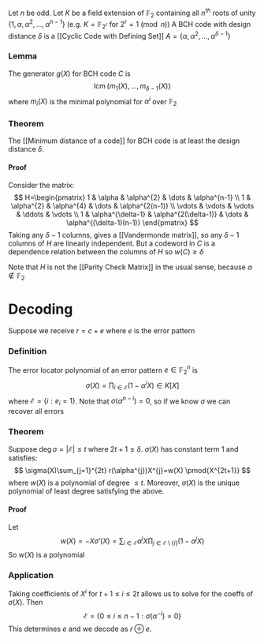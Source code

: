 Let $n$ be odd.
Let $K$ be a field extension of $\mathbb{F}_{2}$ containing all $n^{th}$ roots 
of unity $\{ 1, \alpha, \alpha^{2},\dots,\alpha^{n-1} \}$ (e.g. $K=\mathbb{F}_{2^{r}}$ for $2^{r}=1\pmod{n}$)
A BCH code with design distance $\delta$
is a [[Cyclic Code with Defining Set]] $A=\{ \alpha,\alpha^{2},\dots,\alpha^{\delta-1} \}$
### Lemma
The generator $g(X)$ for BCH code $C$ is 
$$
\operatorname{lcm} \{ m_{1}(X), \dots, m_{\delta-1}(X) \}
$$
where $m_{i}(X)$ is the minimal polynomial for $\alpha^{i}$ over $\mathbb{F}_{2}$
### Theorem
The [[Minimum distance of a code]] for BCH code is at least the design distance $\delta$.
#### Proof
Consider the matrix:
$$
H=\begin{pmatrix}
1 & \alpha & \alpha^{2} & \dots & \alpha^{n-1} \\
1 & \alpha^{2} & \alpha^{4} & \dots & \alpha^{2(n-1)} \\
\vdots & \vdots & \vdots & \ddots & \vdots \\
1 & \alpha^{\delta-1} & \alpha^{2(\delta-1)} & \dots & \alpha^{(\delta-1)(n-1)}
\end{pmatrix}
$$
Taking any $\delta-1$ columns, gives a [[Vandermonde matrix]], 
so any $\delta-1$ columns of $H$ are linearly independent.
But a codeword in $C$ is a dependence relation 
between the columns of $H$ so $w(C)\geq\delta$

Note that $H$ is not the [[Parity Check Matrix]] 
in the usual sense, because $\alpha \not\in \mathbb{F}_{2}$
# Decoding
Suppose we receive $r=c+e$ where $e$ is the error pattern
### Definition
The error locator polynomial of an error pattern $e\in \mathbb{F}_{2}^{n}$ is
$$
\sigma(X)=\prod_{i\in \mathcal{E}}(1-\alpha^{i}X)\in K[X]
$$
where $\mathcal{E}=\{ i: e_{i}=1 \}$.
Note that $\sigma(\alpha^{n-i})=0$, so if we know $\sigma$ we can recover all errors
### Theorem
Suppose $\operatorname{deg}\sigma=\lvert \mathcal{E} \rvert\leq t$ where $2t+1\leq\delta$.
$\sigma(X)$ has constant term 1 and satisfies:
$$
\sigma(X)\sum_{j=1}^{2t} r(\alpha^{j})X^{j}=w(X) \pmod{X^{2t+1}}
$$
where $w(X)$ is a polynomial of degree $\leq t$.
Moreover, $\sigma(X)$ is the unique polynomial of least degree 
satisfying the above.
#### Proof
Let
$$
w(X)=-X\sigma'(X)=\sum_{i\in \mathcal{E}}\alpha^{i}X\prod_{j\in \mathcal{E}\setminus \{ i \}}(1-\alpha^{j}X)
$$
So $w(X)$ is a polynomial 
### Application
Taking coefficients of $X^{i}$ for $t+1\leq i\leq 2t$ 
allows us to solve for the coeffs of $\sigma(X)$.
Then 
$$
\mathcal{E}=\{ 0\leq i\leq n-1 : \sigma(\alpha^{-i})=0\}
$$
This determines $e$ and we decode as $r\oplus e$.